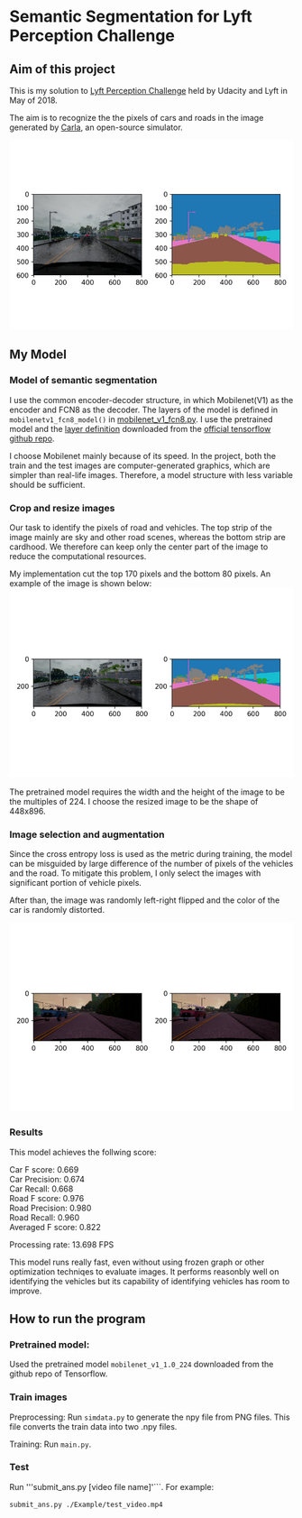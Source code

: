 # Semantic Segmentation for Lyft Perception Challenge

## Aim of this project

This is my solution to [Lyft Perception Challenge](https://www.udacity.com/lyft-challenge) held by Udacity and Lyft in May of 2018.

The aim is to recognize the the pixels of cars and roads in the image generated by [Carla](http://carla.org/), an open-source simulator.

![sample_pair](./docs/example_image_pair.png)


## My Model

### Model of semantic segmentation

I use the common encoder-decoder structure, in which Mobilenet(V1) as the encoder and FCN8 as the decoder.
The layers of the model is defined in ```mobilenetv1_fcn8_model()``` in [mobilenet_v1_fcn8.py](./mobilenet_v1_fcn8.py).
I use the pretrained model and the [layer definition](./mobilenet_v1.py) downloaded from the [official tensorflow github repo](https://github.com/tensorflow/models/tree/master/research/slim#pre-trained-models).

I choose Mobilenet mainly because of its speed. In the project, both the train and the test images are computer-generated graphics, which are simpler than real-life images. Therefore, a model structure with less variable should be sufficient.


### Crop and resize images

Our task to identify the pixels of road and vehicles. The top strip of the image mainly are sky and other road scenes, whereas the bottom strip are cardhood. We therefore can keep only the center part of the image to reduce the computational resources.

My implementation cut the top 170 pixels and the bottom 80 pixels. An example of the image is shown below:
![cut_sample_pair](./docs/example_image_pair_cut.png)

The pretrained model requires the width and the height of the image to be the multiples of 224. I choose the resized image to be the shape of 448x896.

### Image selection and augmentation

Since the cross entropy loss is used as the metric during training, the model can be misguided by large difference of the number of pixels of the vehicles and the road.
To mitigate this problem, I only select the images with significant portion of vehicle pixels.

After than, the image was randomly left-right flipped and the color of the car is randomly distorted.

![shift_hue_sample](./docs/shifted_hue_image.png)

### Results

This model achieves the follwing score:

Car F score: 0.669   
Car Precision: 0.674   
Car Recall: 0.668   
Road F score: 0.976   
Road Precision: 0.980   
Road Recall: 0.960   
Averaged F score: 0.822

Processing rate: 13.698 FPS

This model runs really fast, even without using frozen graph or other optimization techniqes to evaluate images.
It performs reasonbly well on identifying the vehicles but its capability of identifying vehicles has room to improve.

## How to run the program


### Pretrained model:

Used the pretrained model ```mobilenet_v1_1.0_224``` downloaded from the github repo of Tensorflow.


### Train images

Preprocessing: Run ```simdata.py``` to generate the npy file from PNG files. This file converts the train data into two .npy files.

Training: Run ```main.py```.


### Test
Run '''submit_ans.py [video file name]'```. For example:

```
submit_ans.py ./Example/test_video.mp4

```
